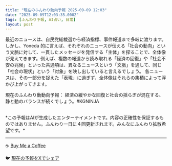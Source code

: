```yaml
---
title: "現在のふんわり動向予報 2025-09-09 12:03"
date: "2025-09-09T12:03:35.000Z"
tags: [ふんわり予報, AI占い, 日常]
layout: post
---
```


最近のニュースは、自民党総裁選から経済指標、事件報道まで多岐に渡ります。しかし、Yoneda 的に言えば、それぞれのニュースが伝える「社会の動向」という文脈に対して、一貫したメッセージを発信する「主体」を探ることで、全体像が見えてきます。例えば、複数の報道から読み取れる「経済の回復」や「社会不安の兆候」といった共通項は、異なるニュースという「文脈」を通して、同じ「社会の現状」という「対象」を映し出していると言えるでしょう。  各ニュースは、その一部分を捉えた「表現」に過ぎず、全体像はそれらの集積によって浮かび上がってきます。


現在のふんわり動動向予報：
経済の緩やかな回復と社会の揺らぎが混在する、静と動のバランスが続くでしょう。#KGNINJA

<br>
*この予報はAIが生成したエンターテイメントです。内容の正確性を保証するものではありません。ふんわり一日に４回更新されます。みんなにふんわり拡散希望です。*

---
☕️ [Buy Me a Coffee](https://www.buymeacoffee.com/kgninja)

🐦 [現在の予報をXでシェア](https://twitter.com/intent/tweet?text=%E7%8F%BE%E5%9C%A8%E3%81%AE%E3%81%B5%E3%82%93%E3%82%8F%E3%82%8A%E4%BA%88%E5%A0%B1%3A%20%E3%80%8C%E6%9C%80%E8%BF%91%E3%81%AE%E3%83%8B%E3%83%A5%E3%83%BC%E3%82%B9%E3%81%AF%E3%80%81%E8%87%AA%E6%B0%91%E5%85%9A%E7%B7%8F%E8%A3%81%E9%81%B8%E3%81%8B%E3%82%89%E7%B5%8C%E6%B8%88%E6%8C%87%E6%A8%99%E3%80%81%E4%BA%8B%E4%BB%B6%E5%A0%B1%E9%81%93%E3%81%BE%E3%81%A7%E5%A4%9A%E5%B2%90%E3%81%AB%E6%B8%A1%E3%82%8A%E3%81%BE%E3%81%99%E3%80%82%E3%80%8D%23KGNINJA%20%E7%B6%9A%E3%81%8D%E3%81%AF%E3%83%96%E3%83%AD%E3%82%B0%E3%81%A7%EF%BC%81%F0%9F%91%87&url=https%3A%2F%2Fkg-ninja.github.io%2FFunwariyoso%2F)
